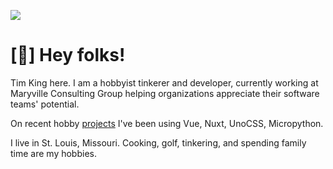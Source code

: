 
<img src="img/profile.jpeg" class="float-left rounded w-28 mr-4"></img>

# [👋] Hey folks!

Tim King here. I am a hobbyist tinkerer and developer, currently working at Maryville Consulting Group helping organizations appreciate their software teams' potential.

On recent hobby [projects](/projects) I've been using Vue, Nuxt, UnoCSS, Micropython.

I live in St. Louis, Missouri. Cooking, golf, tinkering, and spending family time are my hobbies.